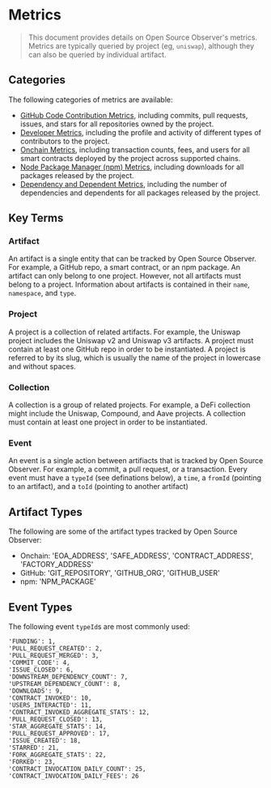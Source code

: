 # Metrics

> This document provides details on Open Source Observer's metrics. Metrics are typically queried by project (eg, `uniswap`), although they can also be queried by individual artifact.

## Categories

The following categories of metrics are available:

- [GitHub Code Contribution Metrics](./github_contributions.md), including commits, pull requests, issues, and stars for all repositories owned by the project.
- [Developer Metrics](./developers.md), including the profile and activity of different types of contributors to the project.
- [Onchain Metrics](./onchain.md), including transaction counts, fees, and users for all smart contracts deployed by the project across supported chains.
- [Node Package Manager (npm) Metrics](./npm.md), including downloads for all packages released by the project.
- [Dependency and Dependent Metrics](./dependents.md), including the number of dependencies and dependents for all packages released by the project.

## Key Terms

### Artifact

An artifact is a single entity that can be tracked by Open Source Observer. For example, a GitHub repo, a smart contract, or an npm package. An artifact can only belong to one project. However, not all artifacts must belong to a project. Information about artifacts is contained in their `name`, `namespace`, and `type`.

### Project

A project is a collection of related artifacts. For example, the Uniswap project includes the Uniswap v2 and Uniswap v3 artifacts. A project must contain at least one GitHub repo in order to be instantiated. A project is referred to by its slug, which is usually the name of the project in lowercase and without spaces.

### Collection

A collection is a group of related projects. For example, a DeFi collection might include the Uniswap, Compound, and Aave projects. A collection must contain at least one project in order to be instantiated.

### Event

An event is a single action between artifiacts that is tracked by Open Source Observer. For example, a commit, a pull request, or a transaction. Every event must have a `typeId` (see definations below), a `time`, a `fromId` (pointing to an artifact), and a `toId` (pointing to another artifact)

## Artifact Types

The following are some of the artifact types tracked by Open Source Observer:

- Onchain: 'EOA_ADDRESS', 'SAFE_ADDRESS', 'CONTRACT_ADDRESS', 'FACTORY_ADDRESS'
- GitHub: 'GIT_REPOSITORY', 'GITHUB_ORG', 'GITHUB_USER'
- npm: 'NPM_PACKAGE'

## Event Types

The following event `typeId`s are most commonly used:

```
'FUNDING': 1,
'PULL_REQUEST_CREATED': 2,
'PULL_REQUEST_MERGED': 3,
'COMMIT_CODE': 4,
'ISSUE_CLOSED': 6,
'DOWNSTREAM_DEPENDENCY_COUNT': 7,
'UPSTREAM_DEPENDENCY_COUNT': 8,
'DOWNLOADS': 9,
'CONTRACT_INVOKED': 10,
'USERS_INTERACTED': 11,
'CONTRACT_INVOKED_AGGREGATE_STATS': 12,
'PULL_REQUEST_CLOSED': 13,
'STAR_AGGREGATE_STATS': 14,
'PULL_REQUEST_APPROVED': 17,
'ISSUE_CREATED': 18,
'STARRED': 21,
'FORK_AGGREGATE_STATS': 22,
'FORKED': 23,
'CONTRACT_INVOCATION_DAILY_COUNT': 25,
'CONTRACT_INVOCATION_DAILY_FEES': 26
```
